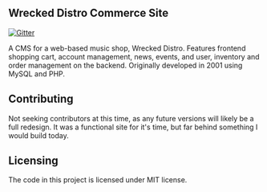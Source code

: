 Wrecked Distro Commerce Site
---

[![Gitter](https://badges.gitter.im/Join%20Chat.svg)](https://gitter.im/Wrecked-Distro/Wrecked?utm_source=badge&utm_medium=badge&utm_campaign=pr-badge&utm_content=badge)

A CMS for a web-based music shop, Wrecked Distro.  Features frontend shopping cart, account management, news, events, and user, inventory and order management on the backend.  Originally developed in 2001 using MySQL and PHP.

## Contributing

Not seeking contributors at this time, as any future versions will likely be a full redesign.
It was a functional site for it's time, but far behind something I would build today.

## Licensing

The code in this project is licensed under MIT license.
